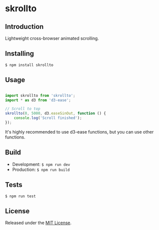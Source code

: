 skrollto
====

## Introduction

Lightweight cross-browser animated scrolling.

## Installing

`$ npm install skrollto`

## Usage

```js

import skrollto from 'skrollto';
import * as d3 from 'd3-ease';

// Scroll to top
skrollto(0, 5000, d3.easeSinOut, function () {
    console.log('Scroll finished');
});

```

It's highly recommended to use d3-ease functions, but you can use other functions.

## Build ##

* Development: `$ npm run dev`
* Production: `$ npm run build`

## Tests

`$ npm run test`

## License ##

Released under the [MIT License](http://www.opensource.org/licenses/mit-license.php).

